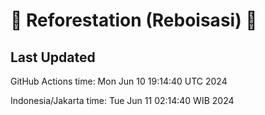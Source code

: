 
# 🌳 Reforestation (Reboisasi) 🌲

## Last Updated

GitHub Actions time: Mon Jun 10 19:14:40 UTC 2024

Indonesia/Jakarta time: Tue Jun 11 02:14:40 WIB 2024
